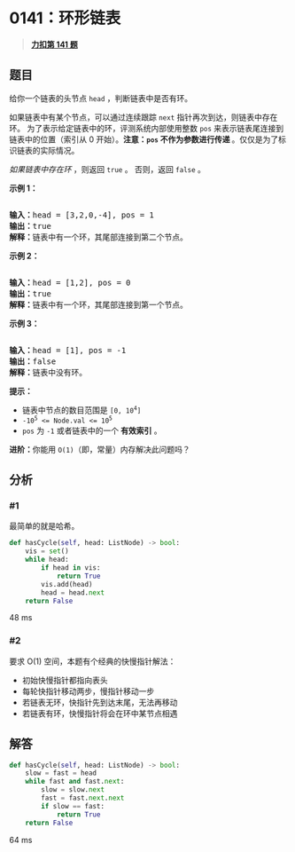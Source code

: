 # 0141：环形链表


> <u>**[力扣第 141 题](https://leetcode.cn/problems/linked-list-cycle/)**</u>

## 题目

<p>给你一个链表的头节点 <code>head</code> ，判断链表中是否有环。</p>

<p>如果链表中有某个节点，可以通过连续跟踪 <code>next</code> 指针再次到达，则链表中存在环。 为了表示给定链表中的环，评测系统内部使用整数 <code>pos</code> 来表示链表尾连接到链表中的位置（索引从 0 开始）。<strong>注意：<code>pos</code> 不作为参数进行传递 </strong>。仅仅是为了标识链表的实际情况。</p>

<p><em>如果链表中存在环</em> ，则返回 <code>true</code> 。 否则，返回 <code>false</code> 。</p>



<p><strong>示例 1：</strong></p>

<p><img alt="" src="https://assets.leetcode-cn.com/aliyun-lc-upload/uploads/2018/12/07/circularlinkedlist.png" /></p>

<pre>
<strong>输入：</strong>head = [3,2,0,-4], pos = 1
<strong>输出：</strong>true
<strong>解释：</strong>链表中有一个环，其尾部连接到第二个节点。
</pre>

<p><strong>示例 2：</strong></p>

<p><img alt="" src="https://assets.leetcode-cn.com/aliyun-lc-upload/uploads/2018/12/07/circularlinkedlist_test2.png" /></p>

<pre>
<strong>输入：</strong>head = [1,2], pos = 0
<strong>输出：</strong>true
<strong>解释：</strong>链表中有一个环，其尾部连接到第一个节点。
</pre>

<p><strong>示例 3：</strong></p>

<p><img alt="" src="https://assets.leetcode-cn.com/aliyun-lc-upload/uploads/2018/12/07/circularlinkedlist_test3.png" /></p>

<pre>
<strong>输入：</strong>head = [1], pos = -1
<strong>输出：</strong>false
<strong>解释：</strong>链表中没有环。
</pre>



<p><strong>提示：</strong></p>

<ul>
<li>链表中节点的数目范围是 <code>[0, 10<sup>4</sup>]</code></li>
<li><code>-10<sup>5</sup> &lt;= Node.val &lt;= 10<sup>5</sup></code></li>
<li><code>pos</code> 为 <code>-1</code> 或者链表中的一个 <strong>有效索引</strong> 。</li>
</ul>



<p><strong>进阶：</strong>你能用 <code>O(1)</code>（即，常量）内存解决此问题吗？</p>


## 分析

### #1

最简单的就是哈希。

```python
def hasCycle(self, head: ListNode) -> bool:
    vis = set()
    while head:
        if head in vis:
            return True
        vis.add(head)
        head = head.next
    return False
```
48 ms

### #2

要求 O(1) 空间，本题有个经典的快慢指针解法：
- 初始快慢指针都指向表头
- 每轮快指针移动两步，慢指针移动一步
- 若链表无环，快指针先到达末尾，无法再移动
- 若链表有环，快慢指针将会在环中某节点相遇

## 解答

```python
def hasCycle(self, head: ListNode) -> bool:
	slow = fast = head
	while fast and fast.next:
		slow = slow.next
		fast = fast.next.next
		if slow == fast:
			return True
	return False
```
64 ms

